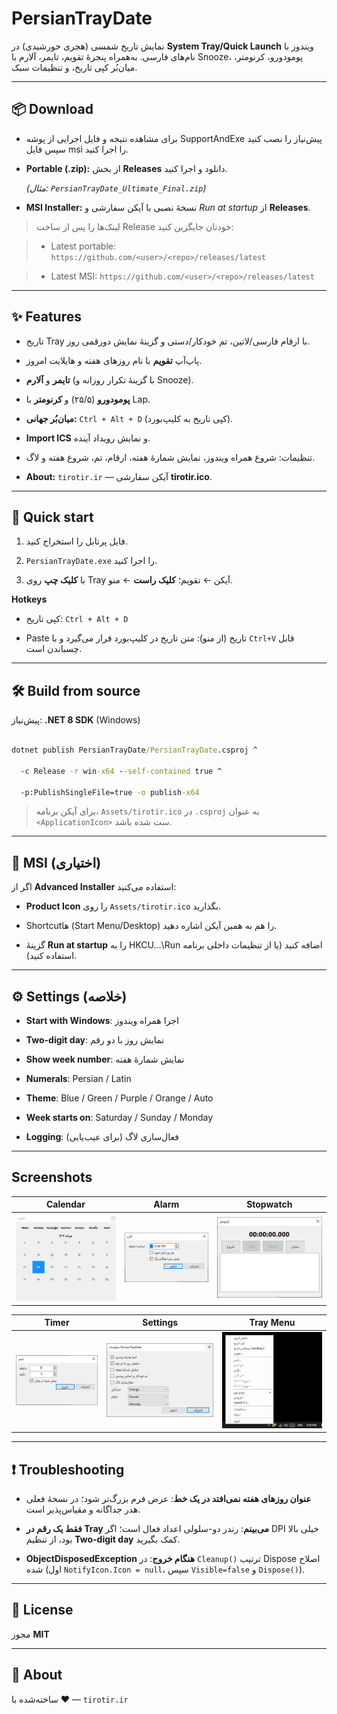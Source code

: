 # PersianTrayDate

نمایش تاریخ شمسی (هجری خورشیدی) در **System Tray/Quick Launch** ویندوز با نام‌های فارسی. به‌همراه پنجرهٔ تقویم، تایمر، آلارم با Snooze، پومودورو، کرنومتر، میان‌بُر کپی تاریخ، و تنظیمات سبک.



---



## 📦 Download

- برای مشاهده نتیجه و فایل اجرایی از پوشه SupportAndExe پیش‌نیاز را نصب کنید سپس فایل msi را اجرا کنید.

- **Portable (.zip):** از بخش **Releases** دانلود و اجرا کنید.  

  *(مثال: `PersianTrayDate_Ultimate_Final.zip`)*  

- **MSI Installer:** نسخهٔ نصبی با آیکن سفارشی و *Run at startup* از **Releases**.  

> لینک‌ها را پس از ساخت Release خودتان جایگزین کنید:

> - Latest portable: `https://github.com/<user>/<repo>/releases/latest`

> - Latest MSI: `https://github.com/<user>/<repo>/releases/latest`



---



## ✨ Features

- تاریخ Tray با ارقام فارسی/لاتین، تم خودکار/دستی و گزینهٔ نمایش دو‌رقمی روز.

- پاپ‌آپ **تقویم** با نام روزهای هفته و هایلایت امروز.

- **تایمر** و **آلارم** (با گزینهٔ تکرار روزانه و Snooze).

- **پومودورو** (۲۵/۵) و **کرنومتر** با Lap.

- **میان‌بُر جهانی:** `Ctrl + Alt + D` (کپی تاریخ به کلیپ‌بورد).

- **Import ICS** و نمایش رویداد آینده.

- تنظیمات: شروع همراه ویندوز، نمایش شمارهٔ هفته، ارقام، تم، شروع هفته و لاگ.

- **About:** `tirotir.ir` — آیکن سفارشی **tirotir.ico**.



---



## 🚀 Quick start

1) فایل پرتابل را استخراج کنید.  

2) `PersianTrayDate.exe` را اجرا کنید.  

3) با **کلیک چپ** روی Tray آیکن ← تقویم؛ **کلیک راست** ← منو.



**Hotkeys**

- کپی تاریخ: `Ctrl + Alt + D`  

- Paste تاریخ (از منو): متن تاریخ در کلیپ‌بورد قرار می‌گیرد و با `Ctrl+V` قابل چسباندن است.



---



## 🛠 Build from source

پیش‌نیاز: **.NET 8 SDK** (Windows)



```bat

dotnet publish PersianTrayDate/PersianTrayDate.csproj ^

  -c Release -r win-x64 --self-contained true ^

  -p:PublishSingleFile=true -o publish-x64

```



> برای آیکن برنامه، `Assets/tirotir.ico` در `.csproj` به عنوان `<ApplicationIcon>` ست شده باشد.



---



## 🧰 MSI (اختیاری)

اگر از **Advanced Installer** استفاده می‌کنید:

- **Product Icon** را روی `Assets/tirotir.ico` بگذارید.

- Shortcutها (Start Menu/Desktop) را هم به همین آیکن اشاره دهید.

- گزینهٔ **Run at startup** را به HKCU\...\Run اضافه کنید (یا از تنظیمات داخلی برنامه استفاده کنید).



---



## ⚙️ Settings (خلاصه)

- **Start with Windows**: اجرا همراه ویندوز  

- **Two-digit day**: نمایش روز با دو رقم  

- **Show week number**: نمایش شمارهٔ هفته  

- **Numerals**: Persian / Latin  

- **Theme**: Blue / Green / Purple / Orange / Auto  

- **Week starts on**: Saturday / Sunday / Monday  

- **Logging**: فعال‌سازی لاگ (برای عیب‌یابی)



---

## Screenshots

| Calendar | Alarm | Stopwatch |
|---|---|---|
| ![Calendar](Assets/calendar.PNG) | ![Alarm](Assets/Alarm.PNG) | ![Stopwatch](Assets/Chronometer.PNG) |

| Timer | Settings | Tray Menu |
|---|---|---|
| ![Timer](Assets/Timer.PNG) | ![Settings](Assets/settings.PNG) | ![Tray Menu](Assets/menu1.png) |


---



## ❗ Troubleshooting

- **عنوان روزهای هفته نمی‌افتد در یک خط**: عرض فرم بزرگ‌تر شود؛ در نسخهٔ فعلی هدر جداگانه و مقیاس‌پذیر است.  

- **فقط یک رقم در Tray می‌بینم**: رندر دو-سلولی اعداد فعال است؛ اگر DPI خیلی بالا بود، از تنظیم **Two-digit day** کمک بگیرید.  

- **ObjectDisposedException هنگام خروج**: در `Cleanup()` ترتیب Dispose اصلاح شده (اول `NotifyIcon.Icon = null`، سپس `Visible=false` و `Dispose()`).



---



## 📄 License

مجوز **MIT**


---



## 👤 About

ساخته‌شده با ❤️ — `tirotir.ir`


